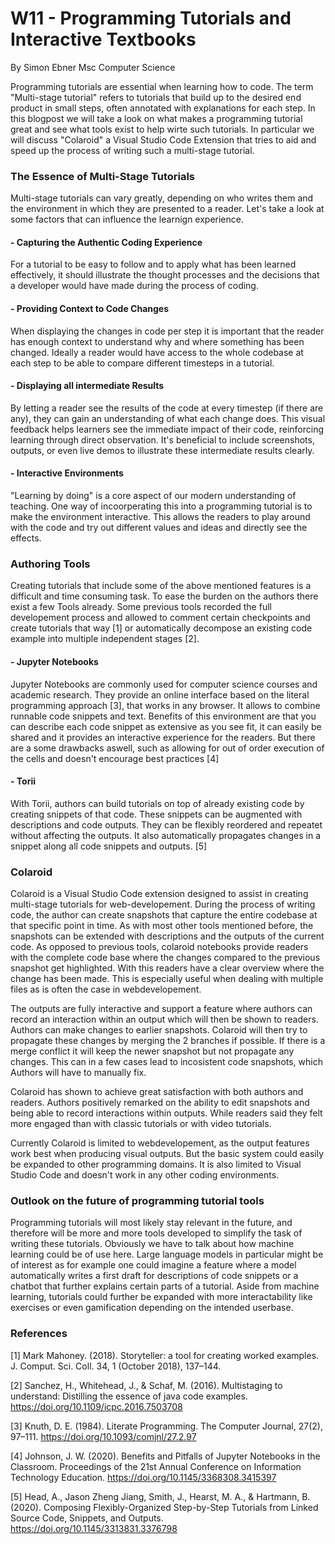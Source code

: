 # W11 - Programming Tutorials and Interactive Textbooks
By Simon Ebner Msc Computer Science

Programming tutorials are essential when learning how to code. The term "Multi-stage tutorial" refers to tutorials that build up to the desired end product in small steps, often annotated with explanations for each step. In this blogpost we will take a look on what makes a programming tutorial great and see what tools exist to help wirte such tutorials. In particular we will discuss "Colaroid" a Visual Studio Code Extension that tries to aid and speed up the process of writing such a multi-stage tutorial.

### The Essence of Multi-Stage Tutorials
Multi-stage tutorials can vary greatly, depending on who writes them and the environment in which they are presented to a reader.
Let's take a look at some factors that can influence the learnign experience.
#### - Capturing the Authentic Coding Experience 
For a tutorial to be easy to follow and to apply what has been learned effectively, it should illustrate the thought processes and the decisions that a developer would have made during the process of coding.
#### - Providing Context to Code Changes
When displaying the changes in code per step it is important that the reader has enough context to understand why and where something has been changed. Ideally a reader would have access to the whole codebase at each step to be able to compare different timesteps in a tutorial.
#### - Displaying all intermediate Results
By letting a reader see the results of the code at every timestep (if there are any), they can gain an understanding of what each change does. This visual feedback helps learners see the immediate impact of their code, reinforcing learning through direct observation. It's beneficial to include screenshots, outputs, or even live demos to illustrate these intermediate results clearly.
#### - Interactive Environments
"Learning by doing" is a core aspect of our modern understanding of teaching. One way of incoorperating this into a programming tutorial is to make the environment interactive.
This allows the readers to play around with the code and try out different values and ideas and directly see the effects.


### Authoring Tools
Creating tutorials that include some of the above mentioned features is a difficult and time consuming task. To ease the burden on the authors there exist a few Tools already. Some previous tools recorded the full developement process and allowed to comment certain checkpoints and create tutorials that way [1] or automatically decompose an existing code example into multiple independent stages [2].


#### - Jupyter Notebooks
Jupyter Notebooks are commonly used for computer science courses and academic research. They provide an online interface based on the literal programming approach [3], that works in any browser. 
It allows to combine runnable code snippets and text. Benefits of this environment are that you can describe each code snippet as extensive as you see fit, it can easily be shared and it provides an interactive experience for the readers.
But there are a some drawbacks aswell, such as allowing for out of order execution of the cells and doesn't encourage best practices [4]
#### - Torii
With Torii, authors can build tutorials on top of already existing code by creating snippets of that code. These snippets can be augmented with descriptions and code outputs. They can be flexibly reordered and repeatet without affecting the outputs.
It also automatically propagates changes in a snippet along all code snippets and outputs. [5]
### Colaroid
Colaroid is a Visual Studio Code extension designed to assist in creating multi-stage tutorials for web-developement. During the process of writing code, the author can create snapshots that capture the entire codebase at that specific point in time. As with most other tools mentioned before, the snapshots can be extended with descriptions and the outputs of the current code.
As opposed to previous tools, colaroid notebooks provide readers with the complete code base where the changes compared to the previous snapshot get highlighted.
With this readers have a clear overview where the change has been made. This is especially useful when dealing with multiple files as is often the case in webdevelopement.

The outputs are fully interactive and support a feature where authors can record an interaction within an output which will then be shown to readers.
Authors can make changes to earlier snapshots. Colaroid will then try to propagate these changes by merging the 2 branches if possible. If there is a merge conflict it will keep the newer snapshot but not propagate any changes. This can in a few cases lead to incosistent code snapshots, which Authors will have to manually fix.

Colaroid has shown to achieve great satisfaction with both authors and readers. Authors positively remarked on the ability to edit snapshots and being able to record interactions within outputs. While readers said they felt more engaged than with classic tutorials or with video tutorials.

Currently Colaroid is limited to webdevelopement, as the output features work best when producing visual outputs. But the basic system could easily be expanded to other programming domains.
It is also limited to Visual Studio Code and doesn't work in any other coding environments.

### Outlook on the future of programming tutorial tools

Programming tutorials will most likely stay relevant in the future, and therefore will be more and more tools developed to simplify the task of writing these tutorials. Obviously we have to talk about how machine learning could be of use here. Large language models in particular might be of interest as for example one could imagine a feature where a model automatically writes a first draft for descriptions of code snippets or a chatbot that further explains certain parts of a tutorial.
Aside from machine learning, tutorials could further be expanded with more interactability like exercises or even gamification depending on the intended userbase.


### References
[1] Mark Mahoney. (2018). Storyteller: a tool for creating worked examples. J. Comput. Sci. Coll. 34, 1 (October 2018), 137–144.

[2] Sanchez, H., Whitehead, J., & Schaf, M. (2016). Multistaging to understand: Distilling the essence of java code examples. https://doi.org/10.1109/icpc.2016.7503708

[3] Knuth, D. E. (1984). Literate Programming. The Computer Journal, 27(2), 97–111. https://doi.org/10.1093/comjnl/27.2.97

[4] Johnson, J. W. (2020). Benefits and Pitfalls of Jupyter Notebooks in the Classroom. Proceedings of the 21st Annual Conference on Information Technology Education. https://doi.org/10.1145/3368308.3415397

[5] Head, A., Jason Zheng Jiang, Smith, J., Hearst, M. A., & Hartmann, B. (2020). Composing Flexibly-Organized Step-by-Step Tutorials from Linked Source Code, Snippets, and Outputs. https://doi.org/10.1145/3313831.3376798